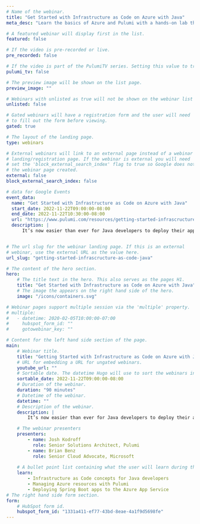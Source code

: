 ```yaml
---
# Name of the webinar.
title: "Get Started with Infrastructure as Code on Azure with Java"
meta_desc: "Learn the basics of Azure and Pulumi with a hands-on lab that will take you from deploying a simple static website to deploying a Spring Boot application."

# A featured webinar will display first in the list.
featured: false

# If the video is pre-recorded or live.
pre_recorded: false

# If the video is part of the PulumiTV series. Setting this value to true will list the video in the "PulumiTV" section.
pulumi_tv: false

# The preview image will be shown on the list page.
preview_image: ""

# Webinars with unlisted as true will not be shown on the webinar list
unlisted: false

# Gated webinars will have a registration form and the user will need
# to fill out the form before viewing.
gated: true

# The layout of the landing page.
type: webinars

# External webinars will link to an external page instead of a webinar
# landing/registration page. If the webinar is external you will need
# set the 'block_external_search_index' flag to true so Google does not index
# the webinar page created.
external: false
block_external_search_index: false

# data for Google Events
event_data:
  name: "Get Started with Infrastructure as Code on Azure with Java"
  start_date: 2022-11-22T09:00:00-08:00
  end_date: 2022-11-22T10:30:00-08:00
  url: "https://www.pulumi.com/resources/getting-started-infrascructure-as-code-java"
  description: |
      It’s now easier than ever for Java developers to deploy their apps to Microsoft Azure using Pulumi and Java. In this session, we’ll teach you the basics of Azure and Pulumi with hands-on labs that will take you from deploying a simple static website to deploying a Spring Boot application to the Azure App Service.


# The url slug for the webinar landing page. If this is an external
# webinar, use the external URL as the value here.
url_slug: "getting-started-infrascructure-as-code-java"

# The content of the hero section.
hero:
    # The title text in the hero. This also serves as the pages H1.
    title: "Get Started with Infrastructure as Code on Azure with Java"
    # The image the appears on the right hand side of the hero.
    image: "/icons/containers.svg"

# Webinar pages support multiple session via the 'multiple' property.
# multiple:
#   - datetime: 2020-02-05T10:00:00-07:00
#     hubspot_form_id: ""
#     gotowebinar_key: ""

# Content for the left hand side section of the page.
main:
    # Webinar title.
    title: "Getting Started with Infrastructure as Code on Azure with Java"
    # URL for embedding a URL for ungated webinars.
    youtube_url: ""
    # Sortable date. The datetime Hugo will use to sort the webinars in date order.
    sortable_date: 2022-11-22T09:00:00-08:00
    # Duration of the webinar.
    duration: "90 minutes"
    # Datetime of the webinar.
    datetime: ""
    # Description of the webinar.
    description: |
        It’s now easier than ever for Java developers to deploy their apps to Microsoft Azure using Pulumi and Java. In this session, we’ll teach you the basics of Azure and Pulumi with hands-on labs that will take you from deploying a simple static website to deploying a Spring Boot application to the Azure App Service.

    # The webinar presenters
    presenters:
        - name: Josh Kodroff
          role: Senior Solutions Architect, Pulumi
        - name: Brian Benz
          role: Senior Cloud Advocate, Microsoft
          
    # A bullet point list containing what the user will learn during the webinar.
    learn:
        - Infrastructure as Code concepts for Java developers
        - Managing Azure resources with Pulumi
        - Deploying Spring Boot apps to the Azure App Service
# The right hand side form section.
form:
    # HubSpot form id.
    hubspot_form_id: "1331a411-ef77-43bd-8eae-4a1f9d5698fe"
---
```

